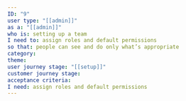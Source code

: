 ```yaml
---
ID: "9"
user type: "[[admin]]"
as a: "[[admin]]"
who is: setting up a team
I need to: assign roles and default permissions
so that: people can see and do only what’s appropriate
category:
theme:
user journey stage: "[[setup]]"
customer journey stage:
acceptance criteria:
I need: assign roles and default permissions
---
```

